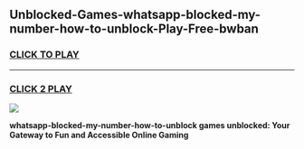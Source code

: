 
## Unblocked-Games-whatsapp-blocked-my-number-how-to-unblock-Play-Free-bwban
<h3>
<a href="https://premium76.site?title=whatsapp-blocked-my-number-how-to-unblock&ref=18A1">CLICK TO PLAY</a></h3>
<hr>

<h3>
<a href="https://premium76.site?title=whatsapp-blocked-my-number-how-to-unblock&ref=18A1">CLICK 2 PLAY</a>
  
</h3>

<a href="https://premium76.site?title=whatsapp-blocked-my-number-how-to-unblock&ref=18A1"><img src="https://clearcache.store/games.png"></a>


**whatsapp-blocked-my-number-how-to-unblock games unblocked: Your Gateway to Fun and Accessible Online Gaming**
